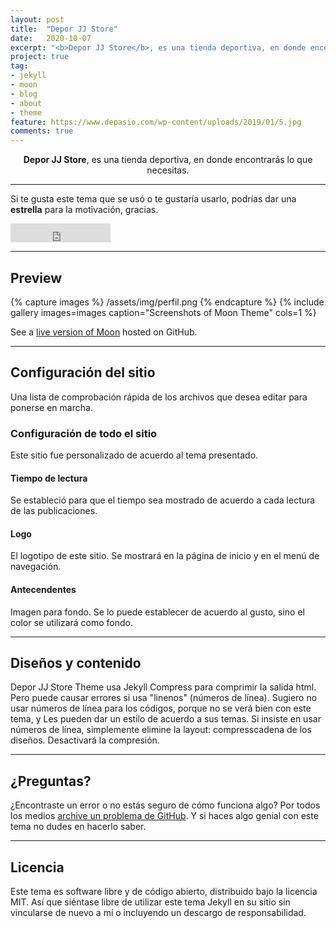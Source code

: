```yaml
---
layout: post
title:  "Depor JJ Store"
date:   2020-10-07
excerpt: "<b>Depor JJ Store</b>, es una tienda deportiva, en donde encontrarás lo que necesitas."
project: true
tag:
- jekyll 
- moon
- blog
- about
- theme
feature: https://www.depasio.com/wp-content/uploads/2019/01/5.jpg
comments: true
---
```

    
<center><b>Depor JJ Store</b>, es una tienda deportiva, en donde encontrarás lo que necesitas.</center>

---
     
Si te gusta este tema que se usó o te gustaría usarlo, podrías dar una **estrella** para la motivación, gracias.

<iframe src="https://ghbtns.com/github-btn.html?user=TaylanTatli&repo=Moon&type=star&count=true&size=large" frameborder="0" scrolling="0" width="160px" height="30px"></iframe>

---

## Preview

{% capture images %}
	/assets/img/perfil.png
{% endcapture %}
{% include gallery images=images caption="Screenshots of Moon Theme" cols=1 %}   
      
See a [live version of Moon](http://taylantatli.github.io/Moon) hosted on GitHub.

---

## Configuración del sitio
Una lista de comprobación rápida de los archivos que desea editar para ponerse en marcha.

### Configuración de todo el sitio
Este sitio fue personalizado de acuerdo al tema presentado.

#### Tiempo de lectura

Se estableció para que el tiempo sea mostrado de acuerdo a cada lectura de las publicaciones.

#### Logo
El logotipo de este sitio. Se mostrará en la página de inicio y en el menú de navegación.

#### Antecendentes
Imagen para fondo. Se lo puede establecer de acuerdo al gusto, sino el color se utilizará como fondo.

---

## Diseños y contenido

Depor JJ Store Theme usa Jekyll Compress para comprimir la salida html. Pero puede causar errores si usa "linenos" (números de línea). Sugiero no usar números de línea para los códigos, porque no se verá bien con este tema, y Les pueden dar un estilo de acuerdo a sus temas. Si insiste en usar números de línea, simplemente elimine la layout: compresscadena de los diseños. Desactivará la compresión.

---

## ¿Preguntas?

¿Encontraste un error o no estás seguro de cómo funciona algo? Por todos los medios [archive un problema de GitHub](https://github.com/TaylanTatli/Moon/issues/new). Y si haces algo genial con este tema no dudes en hacerlo saber.

---

## Licencia

Este tema es software libre y de código abierto, distribuido bajo la licencia MIT. Así que siéntase libre de utilizar este tema Jekyll en su sitio sin vincularse de nuevo a mí o incluyendo un descargo de responsabilidad.
